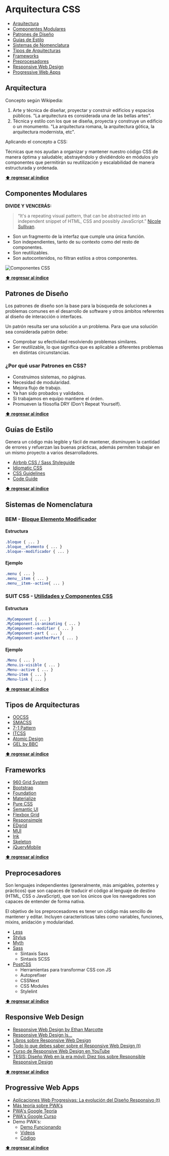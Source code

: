 # Arquitectura CSS

* [Arquitectura](#arquitectura)
* [Componentes Modulares](#componentes-modulares)
* [Patrones de Diseño](#patrones-de-diseno)
* [Guías de Estilo](#guías-de-estilo)
* [Sistemas de Nomenclatura](#sistemas-de-nomenclatura)
* [Tipos de Arquitecturas](#tipos-de-arquitecturas)
* [Frameworks](#frameworks)
* [Preprocesadores](#preprocesadores)
* [Responsive Web Design](#responsive-web-design)
* [Progressive Web Apps](#progressive-web-apps)

## Arquitectura

Concepto según Wikipedia:

1. Arte y técnica de diseñar, proyectar y construir edificios y espacios públicos. "La arquitectura es considerada una de las bellas artes".
1. Técnica y estilo con los que se diseña, proyecta y construye un edificio o un monumento. "La arquitectura romana, la arquitectura gótica, la arquitectura modernista, etc".

Aplicando el concepto a CSS:

Técnicas que nos ayudan a organizar y mantener nuestro código CSS de manera óptima y saludable; abstrayéndolo y dividiéndolo en módulos y/o componentes que permitirán su reutilización y escalabilidad de manera estructurada y ordenada.

**[⬆ regresar al índice](#arquitectura-css)**

## Componentes Modulares

**DIVIDE Y VENCERÁS:**

> “It's a repeating visual pattern, that can be abstracted into an independent snippet of HTML, CSS and possibly JavaScript.” [Nicole Sullivan](https://vimeo.com/72759139).

* Son un fragmento de la interfaz que cumple una única función.
* Son independientes, tanto de su contexto como del resto de componentes.
* Son reutilizables.
* Son autocontenidos, no filtran estilos a otros componentes.

![Componentes CSS](./assets/componentes-css.png)

**[⬆ regresar al índice](#arquitectura-css)**

## Patrones de Diseño

Los patrones de diseño son la base para la búsqueda de soluciones a problemas comunes en el desarrollo de software y otros ámbitos referentes al diseño de interacción o interfaces.

Un patrón resulta ser una solución a un problema. Para que una solución sea considerada patrón debe:

* Comprobar su efectividad resolviendo problemas similares.
* Ser reutilizable, lo que significa que es aplicable a diferentes problemas en distintas circunstancias.

### ¿Por qué usar Patrones en CSS?

* Construimos sistemas, no páginas.
* Necesidad de modularidad.
* Mejora flujo de trabajo.
* Ya han sido probados y validados.
* Si trabajamos en equípo mantiene el órden.
* Promueven la filosofía DRY (Don't Repeat Yourself).

**[⬆ regresar al índice](#arquitectura-css)**

## Guías de Estilo

Genera un código más legible y fácil de mantener, disminuyen la cantidad de errores y refuerzan las buenas prácticas, además permiten trabajar en un mismo proyecto a varios desarrolladores.

* [Airbnb CSS / Sass Styleguide](https://github.com/airbnb/css)
* [Idiomatic CSS](https://github.com/necolas/idiomatic-css)
* [CSS Guidelines](https://cssguidelin.es/)
* [Code Guide](http://codeguide.co/)

**[⬆ regresar al índice](#arquitectura-css)**

## Sistemas de Nomenclatura

### BEM - [Bloque Elemento Modificador](https://en.bem.info/)

#### Estructura

```css
.bloque { ... }
.bloque__elemento { ... }
.bloque--modificador { ... }
```

#### Ejemplo

```css
.menu { ... }
.menu__item { ... }
.menu__item--active{ ... }
```

### SUIT CSS - [Utilidades y Componentes CSS](https://suitcss.github.io/)

#### Estructura

```css
.MyComponent { ... }
.MyComponent.is-animating { ... }
.MyComponent--modifier { ... }
.MyComponent-part { ... }
.MyComponent-anotherPart { ... }
```

#### Ejemplo

```css
.Menu { ... }
.Menu.is-visible { ... }
.Menu--active { ... }
.Menu-item { ... }
.Menu-link { ... }
```

**[⬆ regresar al índice](#arquitectura-css)**

## Tipos de Arquitecturas

* [OOCSS](http://oocss.org/)
* [SMACSS](https://smacss.com/)
* [7-1 Pattern​](https://sass-guidelin.es/#architecture)
* [ITCSS](https://itcss.io/)
* [Atomic Design](http://bradfrost.com/blog/post/atomic-web-design/)
* [GEL by BBC](http://www.bbc.co.uk/gel)

**[⬆ regresar al índice](#arquitectura-css)**

## Frameworks

* [960 Grid System](https://960.gs/)
* [Bootstrap](https://getbootstrap.com/)
* [Foundation](https://foundation.zurb.com/)
* [Materialize](https://materializecss.com/)
* [Pure CSS](https://purecss.io/)
* [Semantic UI](https://semantic-ui.com/)
* [Flexbox Grid](http://flexboxgrid.com/)
* [Responsimple](https://jonmircha.github.io/responsimple/)
* [EDgrid](http://ed-grid.com/)
* [MUI](https://www.muicss.com/)
* [Ink](http://ink.sapo.pt/)
* [Skeleton](http://getskeleton.com/)
* [jQueryMobile](https://jquerymobile.com/)

**[⬆ regresar al índice](#arquitectura-css)**

## Preprocesadores

Son lenguajes independientes (generalmente, más amigables, potentes y prácticos) que son capaces de traducir el código al lenguaje de destino (HTML, CSS o JavaScript), que son los únicos que los navegadores son capaces de entender de forma nativa.

El objetivo de los preprocesadores es tener un código más sencillo de mantener y editar. Incluyen características tales como variables, funciones, mixins, anidación y modularidad.

* [Less](http://lesscss.org/)
* [Stylus](http://stylus-lang.com/)
* [Myth](http://www.myth.io/)
* [Sass](http://sass-lang.com/)
  * Sintaxis Sass
  * Sintaxis SCSS
* [PostCSS](https://postcss.org/)
  * Herramientas para transformar CSS con JS
  * Autoprefixer
  * CSSNext
  * CSS Modules
  * Stylelint

**[⬆ regresar al índice](#arquitectura-css)**

## Responsive Web Design

* [Responsive Web Design by Ethan Marcotte](https://alistapart.com/article/responsive-web-design)
* [Responsive Web Design Is…](https://responsivedesign.is/)
* [Libros sobre Responsive Web Design](https://github.com/jonmircha/curso-responsive-design/tree/master/Libros)
* [Todo lo que debes saber sobre el Responsive Web Design (t)](https://ed.team/blog/todo-lo-que-debes-saber-sobre-el-responsive-web-design)
* [Curso de Responsive Web Design en YouTube](https://www.youtube.com/playlist?list=PLvq-jIkSeTUbFYbzpJFN1GLMBZnm9hX5G)
* [TESIS: Diseño Web en la era móvil: Diez tips sobre Responsible Responsive Design](http://iconos.edu.mx/qrtesis/140171MV.html)

**[⬆ regresar al índice](#arquitectura-css)**

## Progressive Web Apps

* [Aplicaciones Web Progresivas: La evolución del Diseño Responsivo (t)](https://ed.team/blog/aplicaciones-web-progresivas-la-evolucion-del-diseno-responsivo)
* [Más teoría sobre PWA's](https://jonmircha.github.io/edhtml5-pwa2017/#/)
* [PWA's Google Teoría](https://developers.google.com/web/progressive-web-apps/)
* [PWA's Google Curso](https://www.youtube.com/playlist?list=PLNYkxOF6rcIAdnzEsWkg0KpMn2WJwMBmN)
* Demo PWA's:
  * [Demo Funcionando](https://jonmircha.github.io/miniserie-sitioweb-a-pwa/)
  * [Videos](https://www.youtube.com/playlist?list=PLvq-jIkSeTUYIw8CP2AP7QJs4GeeZdvs6)
  * [Código](https://github.com/jonmircha/miniserie-sitioweb-a-pwa)

**[⬆ regresar al índice](#arquitectura-css)**
